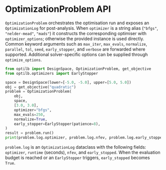 # OptimizationProblem API

`OptimizationProblem` orchestrates the optimisation run and exposes an
`OptimizationLog` for post-analysis. When `optimizer` is a string alias
(`"bfgs"`, `"nelder-mead"`, `"mads"`) it constructs the corresponding optimiser
with `optimizer_options`; otherwise the provided instance is used directly.
Common keyword arguments such as `max_iter`, `max_evals`, `normalize`,
`parallel`, `tol`, `seed`, `early_stopper`, and `verbose` are forwarded where
supported. Additional solver-specific options can be supplied through
`optimize_options`.

```python
from optilb import DesignSpace, OptimizationProblem, get_objective
from optilb.optimizers import EarlyStopper

space = DesignSpace(lower=[-5.0, -5.0], upper=[5.0, 5.0])
obj = get_objective("quadratic")
problem = OptimizationProblem(
    obj,
    space,
    [3.0, 3.0],
    optimizer="bfgs",
    max_evals=250,
    normalize=True,
    early_stopper=EarlyStopper(patience=8),
)
result = problem.run()
print(problem.log.optimizer, problem.log.nfev, problem.log.early_stopped)
```

`problem.log` is an `OptimizationLog` dataclass with the following fields:
`optimizer`, `runtime` (seconds), `nfev`, and `early_stopped`. When the
evaluation budget is reached or an `EarlyStopper` triggers, `early_stopped`
becomes `True`.
